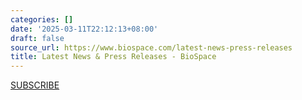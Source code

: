 ```yaml
---
categories: []
date: '2025-03-11T22:12:13+08:00'
draft: false
source_url: https://www.biospace.com/latest-news-press-releases
title: Latest News & Press Releases - BioSpace
---
```


<div class="Page-header-hamburger-menu-content">

<div class="ButtonNavigation">
<a class="Button" data-theme="secondary" href="https://www.biospace.com/subscribe-to-newsletters">SUBSCRIBE</a>
</div>
</div>